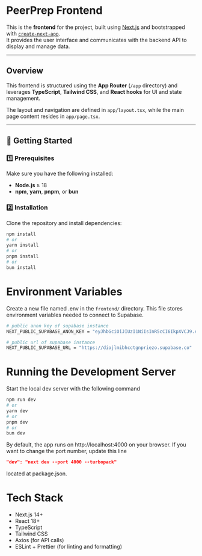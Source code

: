 # PeerPrep Frontend

This is the **frontend** for the project, built using [Next.js](https://nextjs.org) and bootstrapped with [`create-next-app`](https://nextjs.org/docs/app/api-reference/cli/create-next-app).  
It provides the user interface and communicates with the backend API to display and manage data.

---

## Overview

This frontend is structured using the **App Router** (`/app` directory) and leverages **TypeScript**, **Tailwind CSS**, and **React hooks** for UI and state management.

The layout and navigation are defined in `app/layout.tsx`, while the main page content resides in `app/page.tsx`.

---

## 🚀 Getting Started

### 1️⃣ Prerequisites

Make sure you have the following installed:

- **Node.js** ≥ 18
- **npm**, **yarn**, **pnpm**, or **bun**

### 2️⃣ Installation

Clone the repository and install dependencies:

```bash
npm install
# or
yarn install
# or
pnpm install
# or
bun install
```

# Environment Variables
Create a new file named .env in the `frontend/` directory.
This file stores environment variables needed to connect to Supabase.

```bash
# public anon key of supabase instance
NEXT_PUBLIC_SUPABASE_ANON_KEY = "eyJhbGciOiJIUzI1NiIsInR5cCI6IkpXVCJ9.eyJpc3MiOiJzdXBhYmFzZSIsInJlZiI6ImRpb2psbWliaGNjdGducHJpZXpvIiwicm9sZSI6ImFub24iLCJpYXQiOjE3NTkyMjQ2MzgsImV4cCI6MjA3NDgwMDYzOH0.2JeHLKykb5y2EQsSVnNJec-vz3ybQgY94KasZa9OfIM"

# public url of supabase instance
NEXT_PUBLIC_SUPABASE_URL = "https://diojlmibhcctgnpriezo.supabase.co"
```

# Running the Development Server
Start the local dev server with the following command
```bash
npm run dev
# or
yarn dev
# or
pnpm dev
# or
bun dev
```
By default, the app runs on http://localhost:4000 on your browser. If you want to change the port number, update this line
```json
"dev": "next dev --port 4000 --turbopack"
```
located at package.json.

# Tech Stack
- Next.js 14+
- React 18+
- TypeScript
- Tailwind CSS
- Axios (for API calls)
- ESLint + Prettier (for linting and formatting)
